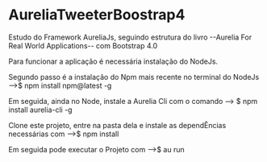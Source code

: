 # AureliaTweeterBoostrap4

Estudo do Framework AureliaJs, seguindo estrutura do livro --Aurelia For Real World Applications-- com Bootstrap 4.0

Para funcionar a aplicação é necessária instalação do NodeJs.

Segundo passo é a instalação do Npm mais recente no terminal do NodeJs  -->$ npm install npm@latest -g

Em seguida, ainda no Node, instale a Aurelia Cli com o comando --> $ npm install aurelia-cli -g

Clone este projeto, entre na pasta dela e instale as dependÊncias necessárias com -->$ npm install

Em seguida pode executar o Projeto com -->$ au run
